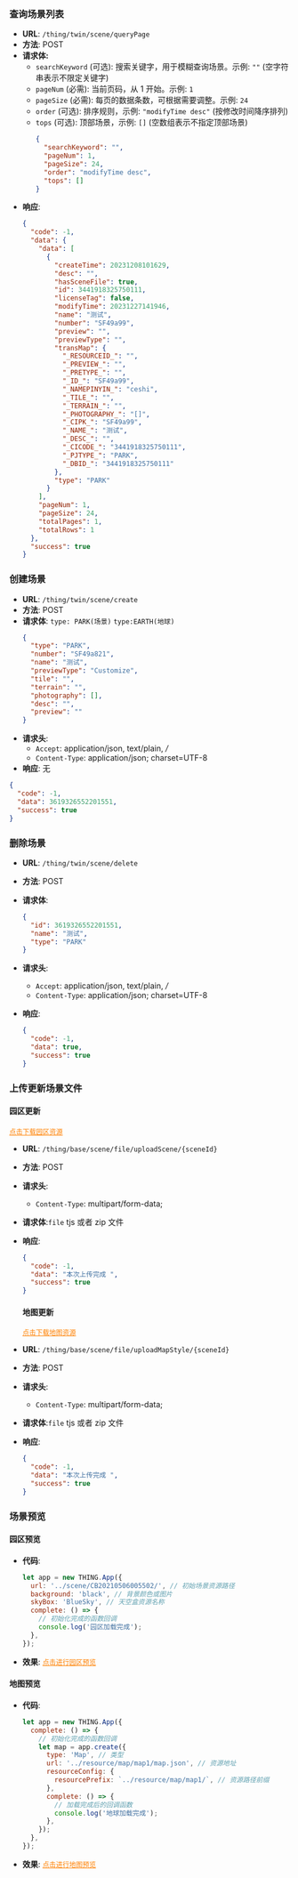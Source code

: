 ### 查询场景列表

- **URL**: `/thing/twin/scene/queryPage`
- **方法**: POST
- **请求体:**
  - `searchKeyword` (可选): 搜索关键字，用于模糊查询场景。示例: `""` (空字符串表示不限定关键字)
  - `pageNum` (必需): 当前页码，从 1 开始。示例: `1`
  - `pageSize` (必需): 每页的数据条数，可根据需要调整。示例: `24`
  - `order` (可选): 排序规则，示例: `"modifyTime desc"` (按修改时间降序排列)
  - `tops` (可选): 顶部场景，示例: `[]` (空数组表示不指定顶部场景)
    ```json
    {
      "searchKeyword": "",
      "pageNum": 1,
      "pageSize": 24,
      "order": "modifyTime desc",
      "tops": []
    }
    ```
- **响应**:
  ```json
  {
    "code": -1,
    "data": {
      "data": [
        {
          "createTime": 20231208101629,
          "desc": "",
          "hasSceneFile": true,
          "id": 3441918325750111,
          "licenseTag": false,
          "modifyTime": 20231227141946,
          "name": "测试",
          "number": "SF49a99",
          "preview": "",
          "previewType": "",
          "transMap": {
            "_RESOURCEID_": "",
            "_PREVIEW_": "",
            "_PRETYPE_": "",
            "_ID_": "SF49a99",
            "_NAMEPINYIN_": "ceshi",
            "_TILE_": "",
            "_TERRAIN_": "",
            "_PHOTOGRAPHY_": "[]",
            "_CIPK_": "SF49a99",
            "_NAME_": "测试",
            "_DESC_": "",
            "_CICODE_": "3441918325750111",
            "_PJTYPE_": "PARK",
            "_DBID_": "3441918325750111"
          },
          "type": "PARK"
        }
      ],
      "pageNum": 1,
      "pageSize": 24,
      "totalPages": 1,
      "totalRows": 1
    },
    "success": true
  }
  ```

### 创建场景

- **URL**: `/thing/twin/scene/create`
- **方法**: POST
- **请求体**:
  `type: PARK(场景)` `type:EARTH(地球)`
  ```json
  {
    "type": "PARK",
    "number": "SF49a821",
    "name": "测试",
    "previewType": "Customize",
    "tile": "",
    "terrain": "",
    "photography": [],
    "desc": "",
    "preview": ""
  }
  ```
- **请求头**:
  - `Accept`: application/json, text/plain, _/_
  - `Content-Type`: application/json; charset=UTF-8
- **响应**: 无

```json
{
  "code": -1,
  "data": 3619326552201551,
  "success": true
}
```

### 删除场景

- **URL**: `/thing/twin/scene/delete`

- **方法**: POST

- **请求体**:
  ```json
  {
    "id": 3619326552201551,
    "name": "测试",
    "type": "PARK"
  }
  ```
- **请求头**:
  - `Accept`: application/json, text/plain, _/_
  - `Content-Type`: application/json; charset=UTF-8
- **响应**:

  ```json
  {
    "code": -1,
    "data": true,
    "success": true
  }
  ```

### 上传更新场景文件

#### 园区更新

<a id="uploadScene" href="/assets/resource/资源/园区/时空互动专业场景.tjs" style="font-size:12px;color:#ff8000;display: inline-block">点击下载园区资源</a>

- **URL**: `/thing/base/scene/file/uploadScene/{sceneId}`

- **方法**: POST

- **请求头**:

  - `Content-Type`: multipart/form-data;

- **请求体**:`file` tjs 或者 zip 文件
- **响应**:

  ```json
  {
    "code": -1,
    "data": "本次上传完成 ",
    "success": true
  }
  ```

  #### 地图更新

  <a id="uploadScene" href="/assets/resource/资源/地图/北京地图.zip" style="font-size:12px;color:#ff8000;display: inline-block">点击下载地图资源</a>

- **URL**: `/thing/base/scene/file/uploadMapStyle/{sceneId}`

- **方法**: POST

- **请求头**:

  - `Content-Type`: multipart/form-data;

- **请求体**:`file` tjs 或者 zip 文件
- **响应**:

  ```json
  {
    "code": -1,
    "data": "本次上传完成 ",
    "success": true
  }
  ```

### 场景预览

#### 园区预览

- **代码**:

  ```javascript
  let app = new THING.App({
    url: '../scene/CB20210506005502/', // 初始场景资源路径
    background: 'black', // 背景颜色或图片
    skyBox: 'BlueSky', // 天空盒资源名称
    complete: () => {
      // 初始化完成的函数回调
      console.log('园区加载完成');
    },
  });
  ```

- **效果**:
  <a id="park" href="./assets/html/previewScene.html" style="font-size:12px;color:#ff8000;display: inline-block"  target="_blank">点击进行园区预览</a>

#### 地图预览

- **代码**:

  ```javascript
  let app = new THING.App({
    complete: () => {
      // 初始化完成的函数回调
      let map = app.create({
        type: 'Map', // 类型
        url: '../resource/map/map1/map.json', // 资源地址
        resourceConfig: {
          resourcePrefix: `../resource/map/map1/`, // 资源路径前缀
        },
        complete: () => {
          // 加载完成后的回调函数
          console.log('地球加载完成');
        },
      });
    },
  });
  ```

- **效果**:
  <a id="earth" href="./assets/html/previewMap.html" style="font-size:12px;color:#ff8000;display: inline-block" target="_blank">点击进行地图预览</a>
